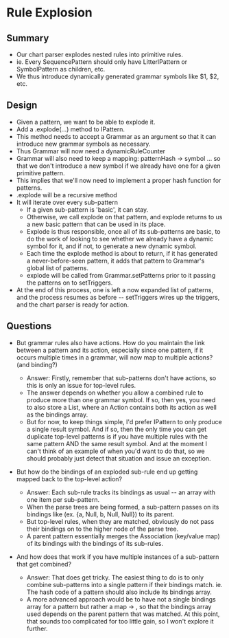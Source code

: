 # Rule Explosion

## Summary

- Our chart parser explodes nested rules into primitive rules.
- ie. Every SequencePattern should only have LitterlPattern or SymbolPattern as children, etc.
- We thus introduce dynamically generated grammar symbols like $1, $2, etc.

## Design

- Given a pattern, we want to be able to explode it.
- Add a .explode(...) method to IPattern.
- This method needs to accept a Grammar as an argument so that it can introduce new
  grammar symbols as necessary.
- Thus Grammar will now need a dynamicRuleCounter
- Grammar will also need to keep a mapping: patternHash -> symbol
  ... so that we don't introduce a new symbol if we already have one for a given primitive
  pattern.
- This implies that we'll now need to implement a proper hash function for patterns.
- .explode will be a recursive method
- It will iterate over every sub-pattern
    - If a given sub-pattern is 'basic', it can stay.
    - Otherwise, we call explode on that pattern, and explode returns to us a new basic
      pattern that can be used in its place.
    - Explode is thus responsible, once all of its sub-patterns are basic, to do the work
      of looking to see whether we already have a dynamic symbol for it, and if not, to
      generate a new dynamic symbol.
    - Each time the explode method is about to return, if it has generated a never-before-seen
      pattern, it adds that pattern to Grammar's global list of patterns.
    - explode will be called from Grammar.setPatterns prior to it passing the patterns on to
      setTriggers.
- At the end of this process, one is left a now expanded list of patterns, and the process
  resumes as before -- setTriggers wires up the triggers, and the chart parser is ready
  for action.

## Questions

- But grammar rules also have actions. How do you maintain the link between
  a pattern and its action, especially since one pattern, if it occurs multiple
  times in a grammar, will now map to multiple actions? (and binding?)
  - Answer: Firstly, remember that sub-patterns don't have actions, so this
    is only an issue for top-level rules.
  - The answer depends on whether you allow a combined rule to produce more
    than one grammar symbol. If so, then yes, you need to also store a 
    List<Action>, where an Action contains both its action as well as the
    bindings array.
  - But for now, to keep things simple, I'd prefer IPattern to only produce
    a single result symbol. And if so, then the only time you can get
    duplicate top-level patterns is if you have multiple rules with the
    same pattern AND the same result symbol. And at the moment I can't think
    of an example of when you'd want to do that, so we should probably just
    detect that situation and issue an exception.

- But how do the bindings of an exploded sub-rule end up getting mapped
  back to the top-level action?
  - Answer: Each sub-rule tracks its bindings as usual -- an array with
    one item per sub-pattern.
  - When the parse trees are being formed, a sub-pattern passes on its
    bindings like (ex. {a, Null, b, Null, Null}) to its parent.
  - But top-level rules, when they are matched, obviously do not pass
    their bindings on to the higher node of the parse tree.
  - A parent pattern essentially merges the Association (key/value map)
    of its bindings with the bindings of its sub-rules.
   
- And how does that work if you have multiple instances of a sub-pattern that get combined?
  - Answer: That does get tricky. The easiest thing to do is to only combine
    sub-patterns into a single pattern if their bindings match. ie. The hash code of
    a pattern should also include its bindings array.
  - A more advanced approach would be to have not a single bindings array for a
    pattern but rather a map <parent pattern> -> <bindings array>, so that the bindings
    array used depends on the parent pattern that was matched. At this point, that
    sounds too complicated for too little gain, so I won't explore it further.